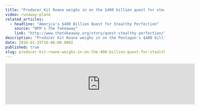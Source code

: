```yaml
---
title: "Producer Kit Roane weighs in on the $400 billion quest for stealth"
video: runaway-plane
related_articles:
  - headline: "America's $400 Billion Quest for Stealthy Perfection"
    source: "NPR's The Takeaway"
    link: "http://www.thetakeaway.org/story/quest-stealthy-perfection/"
description: "Producer Kit Roane weighs in on the Pentagon's $400 billion quest for stealth."
date: 2016-01-25T16:06:00.000Z
published: true
slug: producer-kit-roane-weighs-in-on-the-400-billion-quest-for-stealth
---
```


<iframe width="600" height="130" frameborder="0" scrolling="no" src="https://www.wnyc.org/widgets/ondemand_player/takeaway/#file=%2Faudio%2Fxspf%2F568356%2F"></iframe>

